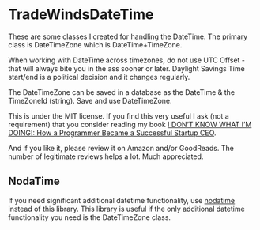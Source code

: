 # TradeWindsDateTime

These are some classes I created for handling the DateTime. The primary class is DateTimeZone which is DateTime+TimeZone.

When working with DateTime across timezones, do not use UTC Offset - that will always bite you in the ass sooner or later. Daylight Savings Time start/end is a political decision and it changes regularly.

The DateTimeZone can be saved in a database as the DateTime & the TimeZoneId (string). Save and use DateTimeZone.

This is under the MIT license. If you find this very useful I ask (not a requirement) that you consider reading my book [I DON’T KNOW WHAT I’M DOING!: How a Programmer Became a Successful Startup CEO](https://a.co/d/bEpDlJR).

And if you like it, please review it on Amazon and/or GoodReads. The number of legitimate reviews helps a lot. Much appreciated.

## NodaTime

If you need significant additional datetime functionality, use [nodatime](https://nodatime.org/) instead of this library. This library is useful if the only additional datetime functionality you need is the DateTimeZone class.